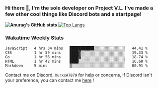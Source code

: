 ### Hi there 👋, I'm the sole developer on Project V.L. I've made a few other cool things like Discord bots and a startpage!
**![Anurag's GitHub stats](https://github-readme-stats.vercel.app/api?username=5late&count_private=true&show_icons=true&theme=tokyonight)**
[![Top Langs](https://github-readme-stats.vercel.app/api/top-langs/?username=5late&theme=ayu-mirage)](https://github.com/anuraghazra/github-readme-stats)

### Wakatime Weekly Stats

<!--START_SECTION:waka-->
```text
JavaScript   4 hrs 34 mins   ███████████░░░░░░░░░░░░░░   44.41 % 
CSS          1 hr 59 mins    ████▓░░░░░░░░░░░░░░░░░░░░   19.33 % 
Go           1 hr 56 mins    ████▓░░░░░░░░░░░░░░░░░░░░   18.74 % 
HTML         1 hr 42 mins    ████░░░░░░░░░░░░░░░░░░░░░   16.60 % 
Markdown     5 mins          ▒░░░░░░░░░░░░░░░░░░░░░░░░   00.91 % 
```
<!--END_SECTION:waka-->

Contact me on Discord, ``Xurxx#7879`` for help or concerns, if Discord isn't your preference, you can contact me [here](https://github.com/5late/5late/issues) !
